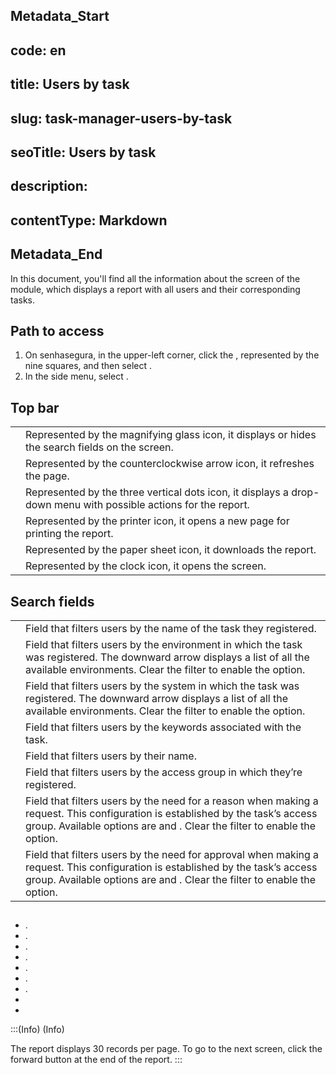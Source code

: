 ## Metadata_Start 
## code: en
## title: Users by task 
## slug: task-manager-users-by-task 
## seoTitle: Users by task 
## description:  
## contentType: Markdown 
## Metadata_End
In this document, you'll find all the information about the  screen of the  module, which displays a report with all users and their corresponding tasks.

## Path to access
1. On senhasegura, in the upper-left corner, click the , represented by the nine squares, and then select .
2. In the side menu, select .


## Top bar

|  | |
|----|----|
|  | Represented by the magnifying glass icon, it displays or hides the search fields on the screen.|
| | Represented by the counterclockwise arrow icon, it refreshes the page.|
|  | Represented by the three vertical dots icon, it displays a drop-down menu with possible actions for the report.|
| | Represented by the printer icon, it opens a new page for printing the report.|
|  | Represented by the paper sheet icon, it downloads the report.|
|  | Represented by the clock icon, it opens the  screen. |

## Search fields


| | |
|----|----|
| | Field that filters users by the name of the task they registered.|
| | Field that filters users by the environment in which the task was registered. The downward arrow displays a list of all the available environments. Clear the filter to enable the  option. |
| | Field that filters users by the system in which the task was registered. The downward arrow displays a list of all the available environments. Clear the filter to enable the  option.|
| | Field that filters users by the keywords associated with the task.|
| | Field that filters users by their name.|
| | Field that filters users by the access group in which they’re registered.|
|  | Field that filters users by the need for a reason when making a request. This configuration is established by the task’s access group. Available options are  and . Clear the filter to enable the  option.  |
|  | Field that filters users by the need for approval when making a request. This configuration is established by the task’s access group. Available options are  and . Clear the filter to enable the  option.  |
 
## 
  - .
  - .
  - .
  - .
  - .
  - .
  - .
  - 
  - 

:::(Info) (Info)

The report displays 30 records per page. To go to the next screen, click the forward button at the end of the report.
:::

